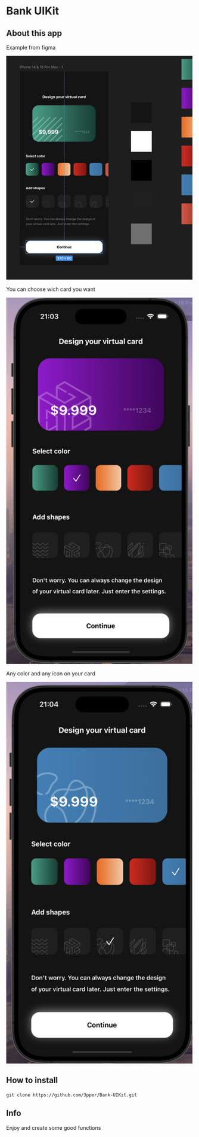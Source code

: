 # Bank UIKit

## About this app

Example from figma

<img src="https://github.com/3pper/Bank-UIKit/blob/main/Documents/image/image1.png" width="500">

You can choose wich card you want

<img src="https://github.com/3pper/Bank-UIKit/blob/main/Documents/image/image2.png" width="500">

Any color and any icon on your card

<img src="https://github.com/3pper/Bank-UIKit/blob/main/Documents/image/image3.png" width="500">

## How to install 

```
git clone https://github.com/3pper/Bank-UIKit.git
```
## Info 

Enjoy and create some good functions
